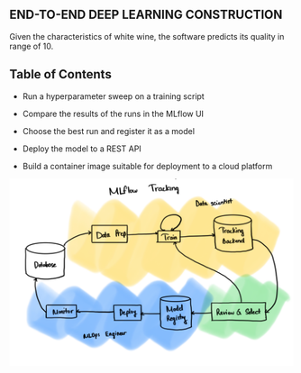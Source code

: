 ## END-TO-END DEEP LEARNING CONSTRUCTION

Given the characteristics of white wine, the software predicts its quality in range of 10.


## Table of Contents

- Run a hyperparameter sweep on a training script

- Compare the results of the runs in the MLflow UI

- Choose the best run and register it as a model

- Deploy the model to a REST API

- Build a container image suitable for deployment to a cloud platform

![MLflow Process](./images/MLflowProcess.png)

 
